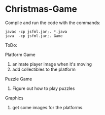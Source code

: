 # Christmas-Game

Compile and run the code with the commands:

	javac -cp jsfml.jar;. *.java
	java  -cp jsfml.jar;. Game

ToDo:

Platform Game
1. animate player image when it's moving
2. add collectibles to the platform

Puzzle Game
1. Figure out how to play puzzles

Graphics
1. get some images for the platforms
